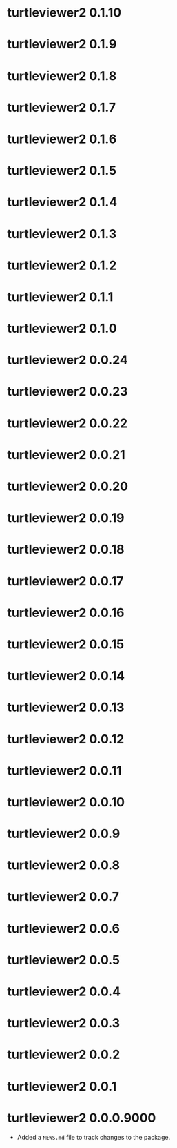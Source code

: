 # turtleviewer2 0.1.10

# turtleviewer2 0.1.9

# turtleviewer2 0.1.8

# turtleviewer2 0.1.7

# turtleviewer2 0.1.6

# turtleviewer2 0.1.5

# turtleviewer2 0.1.4

# turtleviewer2 0.1.3

# turtleviewer2 0.1.2

# turtleviewer2 0.1.1

# turtleviewer2 0.1.0

# turtleviewer2 0.0.24

# turtleviewer2 0.0.23

# turtleviewer2 0.0.22

# turtleviewer2 0.0.21

# turtleviewer2 0.0.20

# turtleviewer2 0.0.19

# turtleviewer2 0.0.18

# turtleviewer2 0.0.17

# turtleviewer2 0.0.16

# turtleviewer2 0.0.15

# turtleviewer2 0.0.14

# turtleviewer2 0.0.13

# turtleviewer2 0.0.12

# turtleviewer2 0.0.11

# turtleviewer2 0.0.10

# turtleviewer2 0.0.9

# turtleviewer2 0.0.8

# turtleviewer2 0.0.7

# turtleviewer2 0.0.6

# turtleviewer2 0.0.5

# turtleviewer2 0.0.4

# turtleviewer2 0.0.3

# turtleviewer2 0.0.2

# turtleviewer2 0.0.1

# turtleviewer2 0.0.0.9000

* Added a `NEWS.md` file to track changes to the package.
